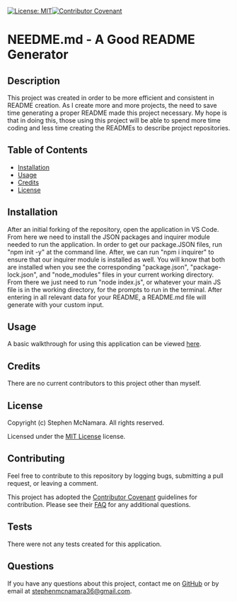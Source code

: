 
[![License: MIT](https://img.shields.io/badge/License-MIT-yellow.svg)](https://opensource.org/licenses/MIT)[![Contributor Covenant](https://img.shields.io/badge/Contributor%20Covenant-v2.0%20adopted-ff69b4.svg)](code_of_conduct.md)

# NEEDME.md - A Good README Generator

## Description

This project was created in order to be more efficient and consistent in README creation. As I create more and more projects, the need to save time generating a proper README made this project necessary. My hope is that in doing this, those using this project will be able to spend more time coding and less time creating the READMEs to describe project repositories.

## Table of Contents

* [Installation](#installation)
* [Usage](#usage)
* [Credits](#credits)
* [License](#license)

## Installation

After an initial forking of the repository, open the application in VS Code. From here we need to install the JSON packages and inquirer module needed to run the application. In order to get our package.JSON files, run "npm init -y" at the command line. After, we can run "npm i inquirer" to ensure that our inquirer module is installed as well. You will know that both are installed when you see the corresponding "package.json", "package-lock.json", and "node_modules" files in your current working directory. From there we just need to run "node index.js", or whatever your main JS file is in the working directory, for the prompts to run in the terminal. After entering in all relevant data for your README, a README.md file will generate with your custom input.

## Usage

A basic walkthrough for using this application can be viewed [here](https://drive.google.com/file/d/1raiL4_LDf9HvRUYqlc1KfNtzwGAKgpev/view).

## Credits

There are no current contributors to this project other than myself.

## License

Copyright (c) Stephen McNamara. All rights reserved.

Licensed under the [MIT License](LICENSE.txt) license.

## Contributing 

Feel free to contribute to this repository by logging bugs, submitting a pull request, or leaving a comment.

This project has adopted the [Contributor Covenant](https://www.contributor-covenant.org/) guidelines for contribution. Please see their [FAQ](https://www.contributor-covenant.org/faq/) for any additional questions.
  
## Tests

There were not any tests created for this application.

## Questions

If you have any questions about this project, contact me on [GitHub](github.com/mac-attac) or by email at stephenmcnamara36@gmail.com.
